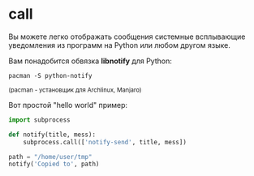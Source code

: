 # call

Вы можете легко отображать сообщения системные всплывающие уведомления из программ на Python или любом другом языке.

Вам понадобится обвязка **libnotify** для Python:

    pacman -S python-notify

<small>(pacman - установщик для Archlinux, Manjaro)</small>

Вот простой "hello world" пример:

```python
import subprocess

def notify(title, mess):
    subprocess.call(['notify-send', title, mess])

path = "/home/user/tmp"
notify('Copied to', path)
```

